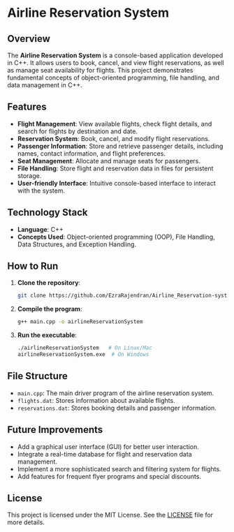 # Airline Reservation System

## Overview

The **Airline Reservation System** is a console-based application developed in C++. It allows users to book, cancel, and view flight reservations, as well as manage seat availability for flights. This project demonstrates fundamental concepts of object-oriented programming, file handling, and data management in C++.

## Features

- **Flight Management**: View available flights, check flight details, and search for flights by destination and date.
- **Reservation System**: Book, cancel, and modify flight reservations.
- **Passenger Information**: Store and retrieve passenger details, including names, contact information, and flight preferences.
- **Seat Management**: Allocate and manage seats for passengers.
- **File Handling**: Store flight and reservation data in files for persistent storage.
- **User-friendly Interface**: Intuitive console-based interface to interact with the system.

## Technology Stack

- **Language**: C++
- **Concepts Used**: Object-oriented programming (OOP), File Handling, Data Structures, and Exception Handling.

## How to Run

1. **Clone the repository**:
   ```bash
   git clone https://github.com/EzraRajendran/Airline_Reservation-system-using-c-.git
   ```

2. **Compile the program**:
   ```bash
   g++ main.cpp -o airlineReservationSystem
   ```

3. **Run the executable**:
   ```bash
   ./airlineReservationSystem   # On Linux/Mac
   airlineReservationSystem.exe  # On Windows
   ```

## File Structure

- `main.cpp`: The main driver program of the airline reservation system.
- `flights.dat`: Stores information about available flights.
- `reservations.dat`: Stores booking details and passenger information.

## Future Improvements

- Add a graphical user interface (GUI) for better user interaction.
- Integrate a real-time database for flight and reservation data management.
- Implement a more sophisticated search and filtering system for flights.
- Add features for frequent flyer programs and special discounts.

## License

This project is licensed under the MIT License. See the [LICENSE](LICENSE) file for more details.
